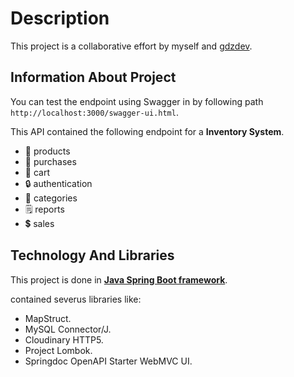 # Description
This project is a collaborative effort by myself and  [gdzdev](https://github.com/gdzdev).


## Information About Project

You can test the endpoint using Swagger in by following path `http://localhost:3000/swagger-ui.html`.

This API contained the following endpoint for a **Inventory System**.

- 📱 products
- 💸 purchases
- 🛒 cart
- 🔒 authentication
- 🎯 categories
- 🗒️ reports
- 💲 sales

## Technology And Libraries
This project is done in **[Java Spring Boot framework](https://spring.io/)**.

contained severus libraries like:
- MapStruct.
- MySQL Connector/J.
- Cloudinary HTTP5.
- Project Lombok.
- Springdoc OpenAPI Starter WebMVC UI.